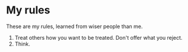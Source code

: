 # My rules

These are my rules, learned from wiser people than me.

1) Treat others how you want to be treated. Don't offer what you reject.
2) Think. 

